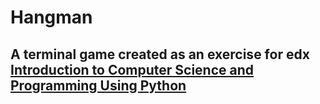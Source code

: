 # Hangman

## A terminal game created as an exercise for edx [Introduction to Computer Science and Programming Using Python](https://www.edx.org/course/introduction-computer-science-mitx-6-00-1x-10)
